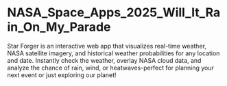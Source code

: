 # NASA_Space_Apps_2025_Will_It_Rain_On_My_Parade
Star Forger is an interactive web app that visualizes real-time weather, NASA satellite imagery, and historical weather probabilities for any location and date. Instantly check the weather, overlay NASA cloud data, and analyze the chance of rain, wind, or heatwaves-perfect for planning your next event or just exploring our planet!
